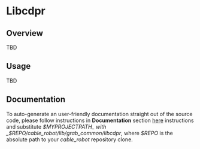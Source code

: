 # Libcdpr

## Overview

TBD

## Usage

TBD

## Documentation

To auto-generate an user-friendly documentation straight out of the source code, please follow instructions in **Documentation** section [here](../README.md) instructions and substitute _$MYPROJECTPATH_ with _$REPO/cable_robot/lib/grab_common/libcdpr_, where _$REPO_ is the absolute path to your _cable_robot_ repository clone.
